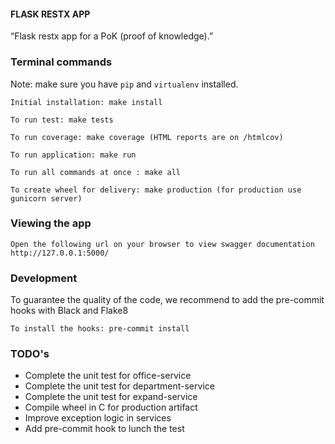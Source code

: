 #### FLASK RESTX APP

“Flask restx app for a PoK (proof of knowledge).”


### Terminal commands
Note: make sure you have `pip` and `virtualenv` installed.

    Initial installation: make install

    To run test: make tests

    To run coverage: make coverage (HTML reports are on /htmlcov)

    To run application: make run

    To run all commands at once : make all
    
    To create wheel for delivery: make production (for production use gunicorn server)

### Viewing the app ###

    Open the following url on your browser to view swagger documentation
    http://127.0.0.1:5000/


### Development
To guarantee the quality of the code, we recommend to add the pre-commit hooks with Black and Flake8

    To install the hooks: pre-commit install

### TODO's

* Complete the unit test for office-service
* Complete the unit test for department-service
* Complete the unit test for expand-service
* Compile wheel in C for production artifact
* Improve exception logic in services
* Add pre-commit hook to lunch the test